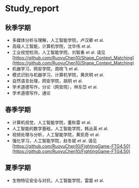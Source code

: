 # Study_report

## 秋季学期

- 多媒体分析与理解，人工智能学院，卢汉卿 et al.
- 高级人工智能，计算机学院，沈华伟 et al.
- 工业视觉检测，人工智能学院，刘智勇 et al. 请见[https://github.com/RuoyuChen10/Shape_Context_Matching](https://github.com/RuoyuChen10/Shape_Context_Matching)
- 机器学习，网安学院，周晓飞 et al.
- 模式识别与机器学习，计算机学院，黄庆明 et al.
- 自然语言处理，网安学院，胡玥 et al.
- 学术道德写作，分论（网安院），林东岱 et al.
- 学术道德写作，通论

## 春季学期

- 计算机视觉，人工智能学院，董秋雷 et al.
- 人工智能的数学基础，人工智能学院，韩丛英 et al.
- 视频处理与分析，人工智能学院，黄凯奇 et al.
- 强化学习，人工智能学院，赵冬斌 et al. 请见[https://github.com/RuoyuChen10/FightingGame-FTG4.50](https://github.com/RuoyuChen10/FightingGame-FTG4.50)

## 夏季学期

- 生物特征安全与对抗，人工智能学院，雷震 et al.


